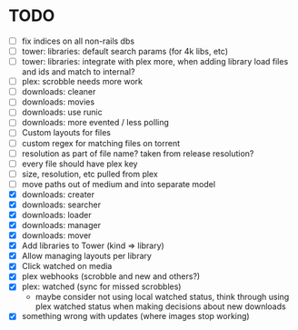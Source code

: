 # TODO

- [ ] fix indices on all non-rails dbs
- [ ] tower: libraries: default search params (for 4k libs, etc)
- [ ] tower: libraries: integrate with plex more, when adding library load files and ids and match to internal?
- [ ] plex: scrobble needs more work
- [ ] downloads: cleaner
- [ ] downloads: movies
- [ ] downloads: use runic
- [ ] downloads: more evented / less polling
- [ ] Custom layouts for files
- [ ] custom regex for matching files on torrent
- [ ] resolution as part of file name? taken from release resolution?
- [ ] every file should have plex key
- [ ] size, resolution, etc pulled from plex
- [ ] move paths out of medium and into separate model
- [x] downloads: creater
- [x] downloads: searcher
- [x] downloads: loader
- [x] downloads: manager
- [x] downloads: mover
- [x] Add libraries to Tower (kind => library)
- [x] Allow managing layouts per library
- [x] Click watched on media
- [x] plex webhooks (scrobble and new and others?)
- [x] plex: watched (sync for missed scrobbles)
  - maybe consider not using local watched status, think through using plex watched status
    when making decisions about new downloads
- [x] something wrong with updates (where images stop working)
